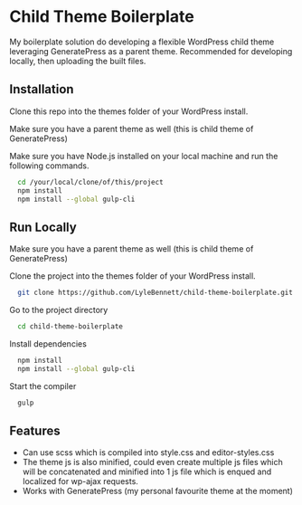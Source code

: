 
# Child Theme Boilerplate

My boilerplate solution do developing a flexible WordPress child theme leveraging GeneratePress as a parent theme. Recommended for developing locally, then uploading the built files.


## Installation

Clone this repo into the themes folder of your WordPress install.

Make sure you have a parent theme as well (this is child theme of GeneratePress)

Make sure you have Node.js installed on your local machine and run the following commands.
```bash
  cd /your/local/clone/of/this/project
  npm install
  npm install --global gulp-cli
```

## Run Locally

Make sure you have a parent theme as well (this is child theme of GeneratePress)

Clone the project into the themes folder of your WordPress install.

```bash
  git clone https://github.com/LyleBennett/child-theme-boilerplate.git
```

Go to the project directory

```bash
  cd child-theme-boilerplate
```

Install dependencies

```bash
  npm install
  npm install --global gulp-cli
```

Start the compiler

```bash
  gulp
```


## Features

- Can use scss which is compiled into style.css and editor-styles.css
- The theme js is also minified, could even create multiple js files which will be concatenated and minified into 1 js file which is enqued and localized for wp-ajax requests.
- Works with GeneratePress (my personal favourite theme at the moment)

